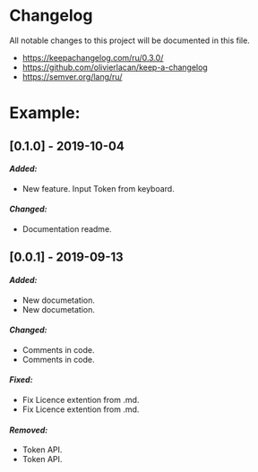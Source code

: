 # Changelog

All notable changes to this project will be documented in this file.

* https://keepachangelog.com/ru/0.3.0/
* https://github.com/olivierlacan/keep-a-changelog
* https://semver.org/lang/ru/

# Example:

## [0.1.0] - 2019-10-04

#### *Added:*

* New feature. Input Token from keyboard.

#### *Changed:*

* Documentation readme.

## [0.0.1] - 2019-09-13

#### *Added:*

* New documetation.
* New documetation.

#### *Changed:*

* Comments in code.
* Comments in code.

#### *Fixed:*

* Fix Licence extention from .md.
* Fix Licence extention from .md.

#### *Removed:*

* Token API.
* Token API.
